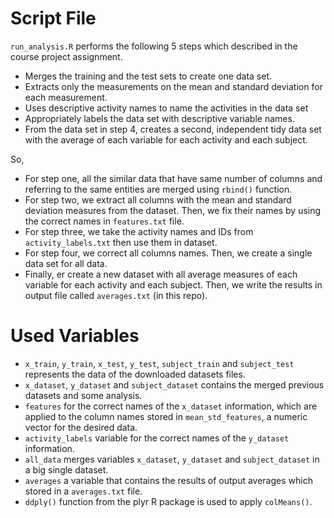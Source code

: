 # Script File
`run_analysis.R` performs the following 5 steps which described in the course project assignment.

* Merges the training and the test sets to create one data set.
* Extracts only the measurements on the mean and standard deviation for each measurement.
* Uses descriptive activity names to name the activities in the data set
* Appropriately labels the data set with descriptive variable names.
* From the data set in step 4, creates a second, independent tidy data set with the average of each variable for each activity and each subject.

So,
* For step one, all the similar data that have same number of columns and referring to the same entities are merged using `rbind()` function.
* For step two, we extract all columns with the mean and standard deviation measures from the dataset. Then, we fix their names by using the correct names in `features.txt` file.
* For step three, we take the activity names and IDs from `activity_labels.txt` then use them in dataset.
* For step four, we correct all columns names. Then, we create a single data set for all data.
* Finally, er create a new dataset with all average measures of each variable for each activity and each subject. Then, we write the results in output file called `averages.txt` (in this repo).

# Used Variables

* `x_train`, `y_train`, `x_test`, `y_test`, `subject_train` and `subject_test` represents the data of the downloaded datasets files.
* `x_dataset`, `y_dataset` and `subject_dataset` contains the merged previous datasets and some analysis.
* `features` for the correct names of the `x_dataset` information, which are applied to the column names stored in `mean_std_features`, a numeric vector for the desired data.
* `activity_labels` variable for the correct names of the `y_dataset` information.
* `all_data` merges variables `x_dataset`, `y_dataset` and `subject_dataset` in a big single dataset.
* `averages` a variable that contains the results of output averages which stored in a `averages.txt` file.
* `ddply()` function from the plyr R package is used to apply `colMeans()`.

